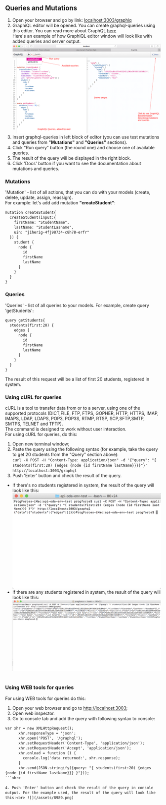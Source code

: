 ## Queries and Mutations

1. Open your browser and go by link: [localhost:3003/graphiq](http://localhost:3003/graphiq)<br>
2. GraphiQL editor will be opened. You can create graphql-queries using this editor. You can read more about GraphQL [here](http://graphql.org/learn/)<br>
Here's an example of how GraphiQL editor window will look like with added queries and server output.<br>
![](/assets/356.png)<br>
3. Insert graphql-queries in left block of editor (you can use test mutations and queries from **"Mutations"** and **"Queries"** sections).<br>
4. Click "Run query" button (the round one) and choose one of available queries.<br>
5. The result of the query will be displayed in the right block.<br>
6. Click 'Docs' button if you want to see the documentation about mutations and queries.<br>

### Mutations
'Mutation' - list of all actions, that you can do with your models (create, delete, update, assign, reassign).<br>
For example: let's add add mutation **"createStudent"**:


```
mutation createStudent{
  createStudent(input:{
    firstName: "StudentName",
    lastName: "StudentLasname",
    uin: "jiherig-4fj98734-c8h78-erfr"
  }) {
    student {
      node {
        id
        firstName
        lastName
      }
    }
  }
}
```
### Queries
'Queries' - list of all queries to your models. For example, create query 'getStudents':<br>


```
query getStudents{
  students(first:20) {
    edges {
      node {
        id
        firstName
        lastName
      }
    }
  }
}

```
The result of this request will be a list of first 20 students, registered in system.<br>

### Using cURL for queries
cURL is  a  tool  to  transfer data from or to a server, using one of the supported protocols (DICT,FILE, FTP, FTPS, GOPHER, HTTP, HTTPS, IMAP, IMAPS, LDAP, LDAPS, POP3, POP3S, RTMP, RTSP, SCP,SFTP,SMTP, SMTPS, TELNET and TFTP).<br>
The command is designed to work without user interaction.<br>
For using cURL for queries, do this:<br>
1. Open new terminal window;<br>
2. Paste the query using the following syntax (for example, take the query to get 20 students from the "Query" section above):<br> 
`curl -X POST -H "Content-Type: application/json" -d '{"query": "{ students(first:20) {edges {node {id firstName lastName}}}}"}' http://localhost:3003/graphql`
3. Push 'Enter' button and check the result of the query. 
* If there's no students registered in system, the result of the query will look like this:<br>
![](/assets/img1245.png)<br>
* If there are any students registered in system, the result of the query will look like this:<br>
![](/assets/56.png)<br><br>

### Using WEB tools for queries
For using WEB tools for queries do this:<br>

1. Open your web browser and go to [http://localhost:3003](http://localhost:3003);
2. Open web inspector.
3. Go to console tab and add the query with following syntax to console:<br>

```
var xhr = new XMLHttpRequest();
      xhr.responseType = 'json';
      xhr.open('POST', '/graphql');
      xhr.setRequestHeader('Content-Type', 'application/json');
      xhr.setRequestHeader('Accept', 'application/json');
      xhr.onload = function () {
        console.log('data returned:', xhr.response);
      }
      xhr.send(JSON.stringify({query: "{ students(first:20) {edges {node {id firstName lastName}}} }"}));
```<br>

4. Push 'Enter' button and check the result of the query in console output. For the example used, the result of the query will look like this:<br> ![](/assets/8989.png)